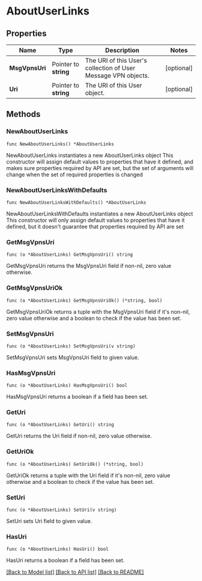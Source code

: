 # AboutUserLinks

## Properties

Name | Type | Description | Notes
------------ | ------------- | ------------- | -------------
**MsgVpnsUri** | Pointer to **string** | The URI of this User&#39;s collection of User Message VPN objects. | [optional] 
**Uri** | Pointer to **string** | The URI of this User object. | [optional] 

## Methods

### NewAboutUserLinks

`func NewAboutUserLinks() *AboutUserLinks`

NewAboutUserLinks instantiates a new AboutUserLinks object
This constructor will assign default values to properties that have it defined,
and makes sure properties required by API are set, but the set of arguments
will change when the set of required properties is changed

### NewAboutUserLinksWithDefaults

`func NewAboutUserLinksWithDefaults() *AboutUserLinks`

NewAboutUserLinksWithDefaults instantiates a new AboutUserLinks object
This constructor will only assign default values to properties that have it defined,
but it doesn't guarantee that properties required by API are set

### GetMsgVpnsUri

`func (o *AboutUserLinks) GetMsgVpnsUri() string`

GetMsgVpnsUri returns the MsgVpnsUri field if non-nil, zero value otherwise.

### GetMsgVpnsUriOk

`func (o *AboutUserLinks) GetMsgVpnsUriOk() (*string, bool)`

GetMsgVpnsUriOk returns a tuple with the MsgVpnsUri field if it's non-nil, zero value otherwise
and a boolean to check if the value has been set.

### SetMsgVpnsUri

`func (o *AboutUserLinks) SetMsgVpnsUri(v string)`

SetMsgVpnsUri sets MsgVpnsUri field to given value.

### HasMsgVpnsUri

`func (o *AboutUserLinks) HasMsgVpnsUri() bool`

HasMsgVpnsUri returns a boolean if a field has been set.

### GetUri

`func (o *AboutUserLinks) GetUri() string`

GetUri returns the Uri field if non-nil, zero value otherwise.

### GetUriOk

`func (o *AboutUserLinks) GetUriOk() (*string, bool)`

GetUriOk returns a tuple with the Uri field if it's non-nil, zero value otherwise
and a boolean to check if the value has been set.

### SetUri

`func (o *AboutUserLinks) SetUri(v string)`

SetUri sets Uri field to given value.

### HasUri

`func (o *AboutUserLinks) HasUri() bool`

HasUri returns a boolean if a field has been set.


[[Back to Model list]](../README.md#documentation-for-models) [[Back to API list]](../README.md#documentation-for-api-endpoints) [[Back to README]](../README.md)


